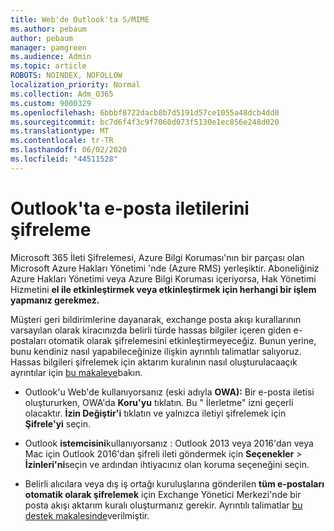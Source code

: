 ```yaml
---
title: Web'de Outlook'ta S/MIME
ms.author: pebaum
author: pebaum
manager: pamgreen
ms.audience: Admin
ms.topic: article
ROBOTS: NOINDEX, NOFOLLOW
localization_priority: Normal
ms.collection: Adm_O365
ms.custom: 9000329
ms.openlocfilehash: 6bbbf8722dacb8b7d5191d57ce1055a48dcb4dd0
ms.sourcegitcommit: bc7d6f4f3c9f7060d073f5130e1ec856e248d020
ms.translationtype: MT
ms.contentlocale: tr-TR
ms.lasthandoff: 06/02/2020
ms.locfileid: "44511528"
---
```

# <a name="encrypt-email-messages-in-outlook"></a>Outlook'ta e-posta iletilerini şifreleme

Microsoft 365 İleti Şifrelemesi, Azure Bilgi Koruması'nın bir parçası olan Microsoft Azure Hakları Yönetimi 'nde (Azure RMS) yerleşiktir. Aboneliğiniz Azure Hakları Yönetimi veya Azure Bilgi Koruması içeriyorsa, Hak Yönetimi Hizmetini **el ile etkinleştirmek veya etkinleştirmek için herhangi bir işlem yapmanız gerekmez.**

Müşteri geri bildirimlerine dayanarak, exchange posta akışı kurallarının varsayılan olarak kiracınızda belirli türde hassas bilgiler içeren giden e-postaları otomatik olarak şifrelemesini etkinleştirmeyeceğiz. Bunun yerine, bunu kendiniz nasıl yapabileceğinize ilişkin ayrıntılı talimatlar salıyoruz. Hassas bilgileri şifrelemek için aktarım kuralının nasıl oluşturulacaaçık ayrıntılar için [bu makaleye](https://aka.ms/OmeEtr)bakın.

- Outlook'u Web'de kullanıyorsanız (eski adıyla **OWA):** Bir e-posta iletisi oluştururken, OWA'da **Koru'yu** tıklatın. Bu " İlerletme" izni geçerli olacaktır. **İzin Değiştir'i** tıklatın ve yalnızca iletiyi şifrelemek için **Şifrele'yi** seçin.

- Outlook **istemcisini**kullanıyorsanız : Outlook 2013 veya 2016'dan veya Mac için Outlook 2016'dan şifreli ileti göndermek için **Seçenekler**  >  **İzinleri'ni**seçin ve ardından ihtiyacınız olan koruma seçeneğini seçin.

- Belirli alıcılara veya dış iş ortağı kuruluşlarına gönderilen **tüm e-postaları otomatik olarak şifrelemek** için Exchange Yönetici Merkezi'nde bir posta akışı aktarım kuralı oluşturmanız gerekir. Ayrıntılı talimatlar [bu destek makalesinde](https://docs.microsoft.com/microsoft-365/compliance/define-mail-flow-rules-to-encrypt-email#create-mail-flow-rules-to-encrypt-email-messages-with-the-new-ome-capabilities)verilmiştir.

